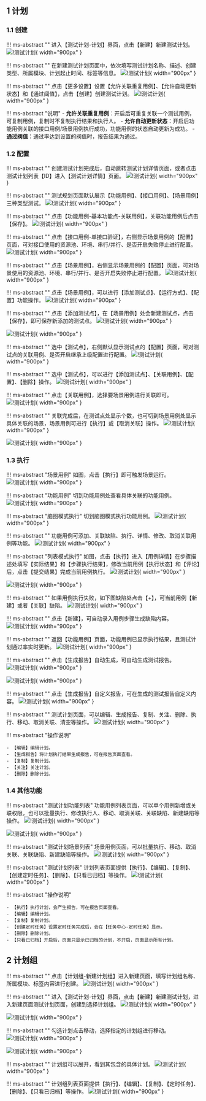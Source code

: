 ## 1 计划
### 1.1 创建
!!! ms-abstract ""
    进入【测试计划-计划】界面，点击【新建】新建测试计划。
![!测试计划](../../img/test_plan/plan/新建测试计划1.png){ width="900px" }

!!! ms-abstract ""
    在新建测试计划页面中，依次填写测试计划名称、描述、创建类型、所属模块、计划起止时间、标签等信息。
![!测试计划](../../img/test_plan/plan/新建测试计划2.png){ width="900px" }

!!! ms-abstract ""
    点击【更多设置】设置【允许关联重复用例】、【允许自动更新状态】和【通过阈值】，点击【创建】创建测试计划。
![!测试计划](../../img/test_plan/plan/新建测试计划5.png){ width="900px" }

!!! ms-abstract "说明"
    - **允许关联重复用例**：开启后可重复关联一个测试用例，可复制用例，复制时不复制执行结果和执行人。
    - **允许自动更新状态**：开启后功能用例关联的接口用例/场景用例执行成功，功能用例的状态自动更新为成功。
    - **通过阀值**：通过率达到设置的阀值时，报告结果为通过。

### 1.2 配置
!!! ms-abstract ""
    创建测试计划完成后，自动跳转测试计划详情页面，或者点击测试计划列表【ID】进入【测试计划详情】页面。
![!测试计划](../../img/test_plan/plan/测试计划创建完成后.png){ width="900px" }

!!! ms-abstract ""
    测试规划页面默认展示【功能用例】、【接口用例】、【场景用例】三种类型测试。
![!测试计划](../../img/test_plan/plan/测试规划三种类型.png){ width="900px" }

!!! ms-abstract ""
    点击【功能用例-基本功能点-关联用例】，关联功能用例后点击【保存】。
![!测试计划](../../img/test_plan/plan/功能用例关联用例.png){ width="900px" }

!!! ms-abstract ""
    点击【接口用例-单接口验证】，右侧显示场景用例的【配置】页面，可对接口使用的资源池、环境、串行/并行、是否开启失败停止进行配置。
![!测试计划](../../img/test_plan/plan/接口用例的配置页面.png){ width="900px" }

!!! ms-abstract ""
    点击【场景用例】，右侧显示场景用例的【配置】页面，可对场景使用的资源池、环境、串行/并行、是否开启失败停止进行配置。
![!测试计划](../../img/test_plan/plan/场景用例的配置页面.png){ width="900px" }

!!! ms-abstract ""
    点击【场景用例】，可以进行【添加测试点】、【运行方式】、【配置】功能操作。
![!测试计划](../../img/test_plan/plan/场景用例添加测试点.png){ width="900px" }

!!! ms-abstract ""
    点击【添加测试点】，在【场景用例】处会新建测试点，点击【保存】，即可保存新添加的测试点。
![!测试计划](../../img/test_plan/plan/新增测试点.png){ width="900px" }
    
![!测试计划](../../img/test_plan/plan/保存测试点.png){ width="900px" }

!!! ms-abstract ""
    选中【测试点】，右侧默认显示测试点的【配置】页面，可对测试点的关联用例、是否开启继承上级配置进行配置。
![!测试计划](../../img/test_plan/plan/测试点的配置页面.png){ width="900px" }

!!! ms-abstract ""
    选中【测试点】，可以进行【添加测试点】、【关联用例】、【配置】、【删除】操作。
![!测试计划](../../img/test_plan/plan/测试点的功能操作.png){ width="900px" }

!!! ms-abstract ""
    点击【关联用例】，选择要场景用例进行关联即可。
![!测试计划](../../img/test_plan/plan/测试点关联用例.png){ width="900px" }

!!! ms-abstract ""
    关联完成后，在测试点处显示个数，也可切到场景用例处显示具体关联的场景，场景用例可进行【执行】或【取消关联】操作。
![!测试计划](../../img/test_plan/plan/测试点关联用例显示.png){ width="900px" }

![!测试计划](../../img/test_plan/plan/显示场景用例的用例.png){ width="900px" }

### 1.3 执行
!!! ms-abstract "场景用例"
    如图，点击【执行】即可触发场景运行。
![!测试计划](../../img/test_plan/plan/点击执行场景.png){ width="900px" }

!!! ms-abstract "功能用例"
    切到功能用例处查看具体关联的功能用例。
![!测试计划](../../img/test_plan/plan/测试点关联功能用例显示.png){ width="900px" }

!!! ms-abstract "脑图模式执行"
    切到脑图模式执行功能用例。
![!测试计划](../../img/test_plan/plan/脑图模式执行.png){ width="900px" }

!!! ms-abstract ""
    功能用例可添加、关联缺陷、执行、详情、修改、取消关联用例等功能。
![!测试计划](../../img/test_plan/plan/测试计划脑图模式执行.png){ width="900px" }

!!! ms-abstract "列表模式执行"
    如图，点击【执行】进入【用例详情】在步骤描述处填写【实际结果】和【步骤执行结果】，修改当前用例【执行状态】和【评论】后，点击【提交结果】完成当前用例执行。
![!测试计划](../../img/test_plan/plan/点击执行功能用例.png){ width="900px" }

![!测试计划](../../img/test_plan/plan/测试计划执行2.png){ width="900px" }

!!! ms-abstract ""
    如果用例执行失败，如下图缺陷处点击【+】，可当前用例【新建】或者【关联】缺陷。
![!测试计划](../../img/test_plan/plan/创建缺陷1.png){ width="900px" }

!!! ms-abstract ""
    点击【新建】，可自动录入用例步骤生成缺陷内容。
![!测试计划](../../img/test_plan/plan/创建缺陷2.png){ width="900px" }

!!! ms-abstract ""
    返回【功能用例】页面，功能用例已显示执行结果，且测试计划通过率实时更新。
![!测试计划](../../img/test_plan/plan/功能用例执行结果.png){ width="900px" }

!!! ms-abstract ""
    点击【生成报告】自动生成，可自动生成测试报告。
![!测试计划](../../img/test_plan/plan/测试点生成报告.png){ width="900px" }

![!测试计划](../../img/test_plan/plan/测试点生成报告1.png){ width="900px" }

!!! ms-abstract ""
    点击【生成报告】自定义报告，可在生成的测试报告自定义内容。
![!测试计划](../../img/test_plan/plan/测试点生成报告执行历史.png){ width="900px" }

!!! ms-abstract ""
    测试计划页面，可以编辑、生成报告、复制、关注、删除、执行、移动、取消关联、清空等操作。
![!测试计划](../../img/test_plan/plan/测试计划详情页面所有操作.png){ width="900px" }

!!! ms-abstract "操作说明"

    - 【编辑】编辑计划。
    - 【生成报告】将计划执行结果生成报告，可在报告页面查看。
    - 【复制】复制计划。
    - 【关注】关注计划。
    - 【删除】删除计划。

### 1.4 其他功能
!!! ms-abstract "测试计划功能列表"
    功能用例列表页面，可以单个用例新增或关联权限，也可以批量执行、修改执行人、移动、取消关联、关联缺陷、新建缺陷等操作。
![!测试计划](../../img/test_plan/plan/功能用例关联缺陷.png){ width="900px" }

![!测试计划](../../img/test_plan/plan/功能用例页面的批量操作.png){ width="900px" }

!!! ms-abstract "测试计划场景列表"
    场景用例页面，可以批量执行、移动、取消关联、关联缺陷、新建缺陷等操作。
![!测试计划](../../img/test_plan/plan/场景用例页面的批量操作.png){ width="900px" }

!!! ms-abstract "测试计划列表"
    计划列表页面提供【执行】、【编辑】、【复制】、【创建定时任务】、【删除】、【只看已归档】等操作。
![!测试计划](../../img/test_plan/plan/计划列表功能.png){ width="900px" }

!!! ms-abstract "操作说明"

    - 【执行】执行计划，会产生报告，可在报告页面查看。
    - 【编辑】编辑计划。
    - 【复制】复制计划。
    - 【创建定时任务】设置定时任务完成后，会在【任务中心-定时任务】显示。
    - 【删除】删除计划。
    - 【只看已归档】开启后，页面只显示已归档的计划，不开启，页面显示所有计划。

## 2 计划组
!!! ms-abstract ""
    点击【计划组-新建计划组】进入新建页面，填写计划组名称、所属模块、标签内容进行创建。
![!测试计划](../../img/test_plan/plan/测试计划组创建.png){ width="900px" }

!!! ms-abstract ""
    进入【测试计划-计划】界面，点击【新建】新建测试计划，进入新建页面测试计划页面，创建到选择计划组。
![!测试计划](../../img/test_plan/plan/新建测试计划1.png){ width="900px" }

![!测试计划](../../img/test_plan/plan/计划组的计划.png){ width="900px" }

!!! ms-abstract ""
    勾选计划点击移动，选择指定的计划组进行移动。
![!测试计划](../../img/test_plan/plan/移动到计划组.png){ width="900px" }

![!测试计划](../../img/test_plan/plan/批量移动到计划组里.png){ width="900px" }

!!! ms-abstract ""
    计划组可以展开，看到其包含的具体计划。
![!测试计划](../../img/test_plan/plan/展开计划组.png){ width="900px" }

!!! ms-abstract ""
    计划组列表页面提供【执行】、【编辑】、【复制】、【定时任务】、【删除】、【只看已归档】等操作。
![!测试计划](../../img/test_plan/plan/计划组的所有功能.png){ width="900px" }

